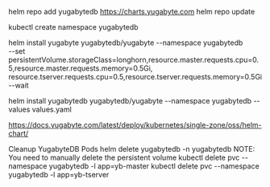  helm repo add yugabytedb https://charts.yugabyte.com
 helm repo update
 
kubectl create namespace yugabytedb

helm install yugabyte yugabytedb/yugabyte --namespace yugabytedb \
--set persistentVolume.storageClass=longhorn,resource.master.requests.cpu=0.5,resource.master.requests.memory=0.5Gi,\
resource.tserver.requests.cpu=0.5,resource.tserver.requests.memory=0.5Gi --wait


helm install yugabytedb yugabytedb/yugabyte --namespace yugabytedb --values values.yaml

https://docs.yugabyte.com/latest/deploy/kubernetes/single-zone/oss/helm-chart/


Cleanup YugabyteDB Pods
helm delete yugabytedb -n yugabytedb
NOTE: You need to manually delete the persistent volume
kubectl delete pvc --namespace yugabytedb -l app=yb-master
kubectl delete pvc --namespace yugabytedb -l app=yb-tserver
